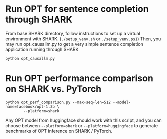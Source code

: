 # Run OPT for sentence completion through SHARK

From base SHARK directory, follow instructions to set up a virtual environment with SHARK. (`./setup_venv.sh` or `./setup_venv.ps1`)
Then, you may run opt_causallm.py to get a very simple sentence completion application running through SHARK
```
python opt_causallm.py
```

# Run OPT performance comparison on SHARK vs. PyTorch

```
python opt_perf_comparison.py --max-seq-len=512 --model-name=facebook/opt-1.3b \
        --platform=shark
```
Any OPT model from huggingface should work with this script, and you can choose between `--platform=shark` or `--platform=huggingface` to generate benchmarks of OPT inference on SHARK / PyTorch. 
